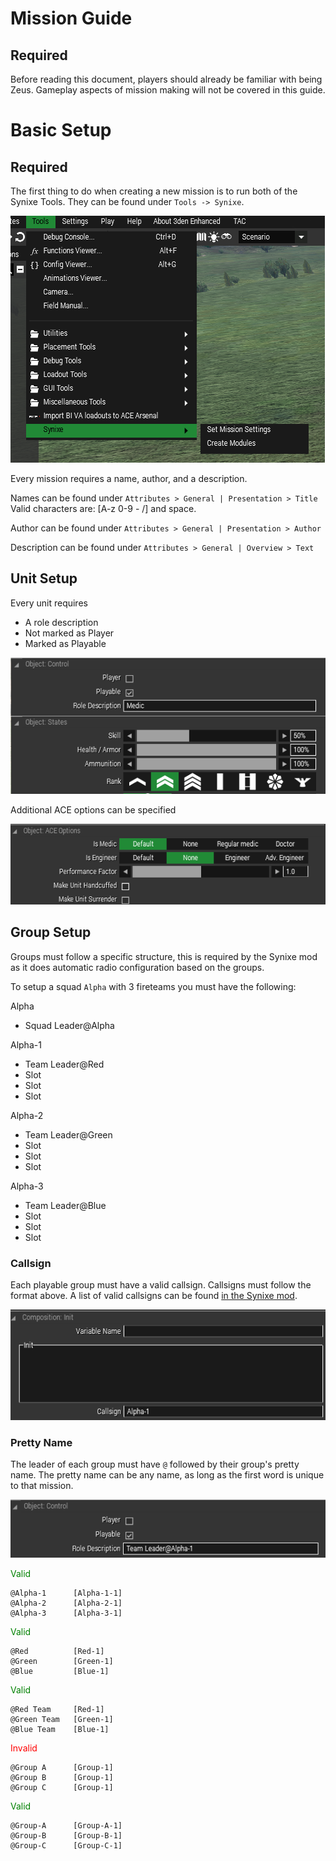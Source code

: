 # Mission Guide

## Required
Before reading this document, players should already be familiar with being Zeus. Gameplay aspects of mission making will not be covered in this guide.

# Basic Setup

## Required

The first thing to do when creating a new mission is to run both of the Synixe Tools. They can be found under `Tools -> Synixe`.

![Diagram](img/mission_synixe_tools.png)

Every mission requires a name, author, and a description.  

Names can be found under `Attributes > General | Presentation > Title`  
Valid characters are: [A-z 0-9 - /] and space.

Author can be found under `Attributes > General | Presentation > Author`

Description can be found under `Attributes > General | Overview > Text`

## Unit Setup

Every unit requires
- A role description
- Not marked as Player
- Marked as Playable

![Diagram](img/mission_unit_info.png)

Additional ACE options can be specified

![Diagram](img/mission_unit_ace.png)

## Group Setup

Groups must follow a specific structure, this is required by the Synixe mod as it does automatic radio configuration based on the groups.

To setup a squad `Alpha` with 3 fireteams you must have the following:

Alpha
  - Squad Leader@Alpha  

Alpha-1
  - Team Leader@Red
  - Slot
  - Slot
  - Slot

Alpha-2
  - Team Leader@Green
  - Slot
  - Slot
  - Slot

Alpha-3
  - Team Leader@Blue
  - Slot
  - Slot
  - Slot

### Callsign

Each playable group must have a valid callsign. Callsigns must follow the format above. A list of valid callsigns can be found [in the Synixe mod](https://github.com/Synixe/Synixe/blob/master/addons/radios/ACRE.hpp).

![Diagram](img/mission_team_group.png)

### Pretty Name

The leader of each group must have `@` followed by their group's pretty name. The pretty name can be any name, as long as the first word is unique to that mission.

![Diagram](img/mission_team_unit.png)

<span style="color:green">Valid</span>
```
@Alpha-1      [Alpha-1-1]
@Alpha-2      [Alpha-2-1]
@Alpha-3      [Alpha-3-1]
```

<span style="color:green">Valid</span>
```
@Red          [Red-1]
@Green        [Green-1]
@Blue         [Blue-1]
```

<span style="color:green">Valid</span>
```
@Red Team     [Red-1]
@Green Team   [Green-1]
@Blue Team    [Blue-1]
```

<span style="color:red">Invalid</span>
```
@Group A      [Group-1]
@Group B      [Group-1]
@Group C      [Group-1]
```

<span style="color:green">Valid</span>
```
@Group-A      [Group-A-1]
@Group-B      [Group-B-1]
@Group-C      [Group-C-1]
```
